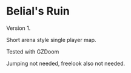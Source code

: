 # Belial's Ruin

Version 1.

Short arena style single player map.

Tested with GZDoom

Jumping not needed, freelook also not needed.

